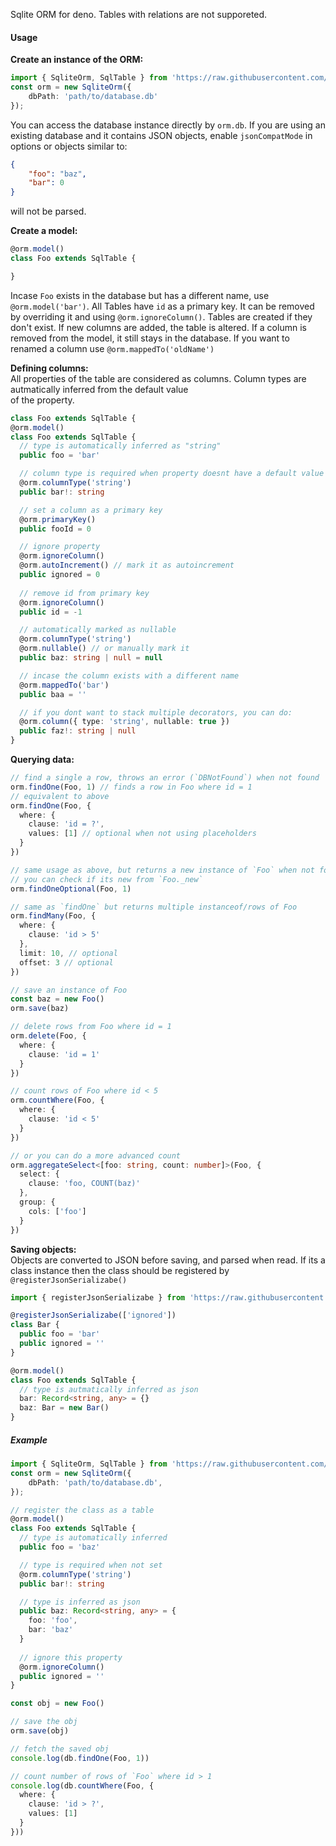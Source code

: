 Sqlite ORM for deno. Tables with relations are not supporeted.

#### Usage
**Create an instance of the ORM:**
```typescript
import { SqliteOrm, SqlTable } from 'https://raw.githubusercontent.com/Blockzilla101/deno-sqlite-orm/0.3.0/mod.ts';
const orm = new SqliteOrm({
    dbPath: 'path/to/database.db'
});
```
You can access the database instance directly by `orm.db`. If you are using an existing database and it contains JSON objects, enable `jsonCompatMode` in options or objects similar to:
```json
{
    "foo": "baz",
    "bar": 0
}
```
will not be parsed.<br>

**Create a model:**
```typescript
@orm.model()
class Foo extends SqlTable {

}
```
Incase `Foo` exists in the database but has a different name, use `@orm.model('bar')`. All Tables have `id` as a primary key. 
It can be removed by overriding it and using `@orm.ignoreColumn()`. Tables are created if they don't exist. If new columns 
are added, the table is altered. If a column is removed from the model, it still stays in the database. If you want to renamed
a column use `@orm.mappedTo('oldName')`

**Defining columns:**<br>
All properties of the table are considered as columns. Column types are autmatically inferred from the default value<br>
of the property.
```typescript
class Foo extends SqlTable {
@orm.model()
class Foo extends SqlTable {
  // type is automatically inferred as "string"
  public foo = 'bar'

  // column type is required when property doesnt have a default value
  @orm.columnType('string')
  public bar!: string

  // set a column as a primary key
  @orm.primaryKey()
  public fooId = 0

  // ignore property
  @orm.ignoreColumn()
  @orm.autoIncrement() // mark it as autoincrement
  public ignored = 0
  
  // remove id from primary key
  @orm.ignoreColumn()
  public id = -1

  // automatically marked as nullable
  @orm.columnType('string')
  @orm.nullable() // or manually mark it
  public baz: string | null = null

  // incase the column exists with a different name
  @orm.mappedTo('bar')
  public baa = ''

  // if you dont want to stack multiple decorators, you can do:
  @orm.column({ type: 'string', nullable: true })
  public faz!: string | null
}
```
**Querying data:**
```typescript
// find a single a row, throws an error (`DBNotFound`) when not found
orm.findOne(Foo, 1) // finds a row in Foo where id = 1
// equivalent to above
orm.findOne(Foo, {
  where: {
    clause: 'id = ?',
    values: [1] // optional when not using placeholders
  }
})

// same usage as above, but returns a new instance of `Foo` when not found
// you can check if its new from `Foo._new`
orm.findOneOptional(Foo, 1)

// same as `findOne` but returns multiple instanceof/rows of Foo
orm.findMany(Foo, {
  where: {
    clause: 'id > 5'
  },
  limit: 10, // optional
  offset: 3 // optional
})

// save an instance of Foo
const baz = new Foo()
orm.save(baz)

// delete rows from Foo where id = 1
orm.delete(Foo, {
  where: {
    clause: 'id = 1'
  }
})

// count rows of Foo where id < 5
orm.countWhere(Foo, {
  where: {
    clause: 'id < 5'
  }
})

// or you can do a more advanced count
orm.aggregateSelect<[foo: string, count: number]>(Foo, {
  select: {
    clause: 'foo, COUNT(baz)'
  },
  group: {
    cols: ['foo']
  }
})
```

**Saving objects:**<br>
Objects are converted to JSON before saving, and parsed when read. If its a class instance then the class should be registered
by `@registerJsonSerializabe()`
```typescript
import { registerJsonSerializabe } from 'https://raw.githubusercontent.com/Blockzilla101/deno-sqlite-orm/0.3.0/mod.ts';

@registerJsonSerializabe(['ignored'])
class Bar {
  public foo = 'bar'
  public ignored = ''
}

@orm.model()
class Foo extends SqlTable {
  // type is autmatically inferred as json
  bar: Record<string, any> = {}
  baz: Bar = new Bar()
}
```

##### Example
```typescript
import { SqliteOrm, SqlTable } from 'https://raw.githubusercontent.com/Blockzilla101/deno-sqlite-orm/0.3.0/mod.ts';
const orm = new SqliteOrm({
    dbPath: 'path/to/database.db',
});

// register the class as a table
@orm.model()
class Foo extends SqlTable {
  // type is automatically inferred
  public foo = 'baz'

  // type is required when not set
  @orm.columnType('string')
  public bar!: string

  // type is inferred as json
  public baz: Record<string, any> = {
    foo: 'foo',
    bar: 'baz'
  }
  
  // ignore this property
  @orm.ignoreColumn()
  public ignored = ''
}

const obj = new Foo()

// save the obj
orm.save(obj)

// fetch the saved obj
console.log(db.findOne(Foo, 1))

// count number of rows of `Foo` where id > 1
console.log(db.countWhere(Foo, {
  where: {
    clause: 'id > ?',
    values: [1]
  }
}))

```
